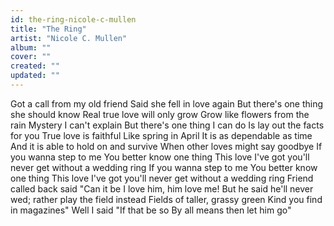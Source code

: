 ```yaml
---
id: the-ring-nicole-c-mullen
title: "The Ring"
artist: "Nicole C. Mullen"
album: ""
cover: ""
created: ""
updated: ""
---
```


Got a call from my old friend
Said she fell in love again
But there's one thing she should know
Real true love will only grow
Grow like flowers from the rain
Mystery I can't explain
But there's one thing I can do
Is lay out the facts for you
True love is faithful
Like spring in April
It is as dependable as time
And it is able to hold on and survive
When other loves might say goodbye
If you wanna step to me
You better know one thing
This love I've got you'll never get without a wedding ring
If you wanna step to me
You better know one thing
This love I've got you'll never get without a wedding ring
Friend called back said "Can it be
I love him, him love me!
But he said he'll never wed; rather play the field instead
Fields of taller, grassy green
Kind you find in magazines"
Well I said "If that be so
By all means then let him go"
